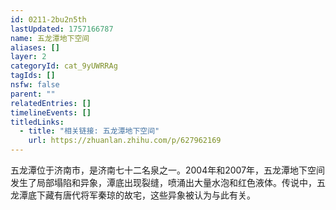 ```yaml
---
id: 0211-2bu2n5th
lastUpdated: 1757166787
name: 五龙潭地下空间
aliases: []
layer: 2
categoryId: cat_9yUWRRAg
tagIds: []
nsfw: false
parent: ""
relatedEntries: []
timelineEvents: []
titledLinks:
  - title: "相关链接: 五龙潭地下空间"
    url: https://zhuanlan.zhihu.com/p/627962169
---
```


五龙潭位于济南市，是济南七十二名泉之一。2004年和2007年，五龙潭地下空间发生了局部塌陷和异象，潭底出现裂缝，喷涌出大量水泡和红色液体。传说中，五龙潭底下藏有唐代将军秦琼的故宅，这些异象被认为与此有关。